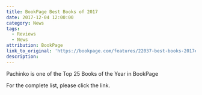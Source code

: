 ```yaml
---
title: BookPage Best Books of 2017
date: 2017-12-04 12:00:00
category: News
tags:
  - Reviews
  - News
attribution: BookPage
link_to_original: 'https://bookpage.com/features/22037-best-books-2017#.WiW-s85OjE4'
description:
---
```



Pachinko is one of the Top 25 Books of the Year in BookPage

For the complete list, please click the link.&nbsp;